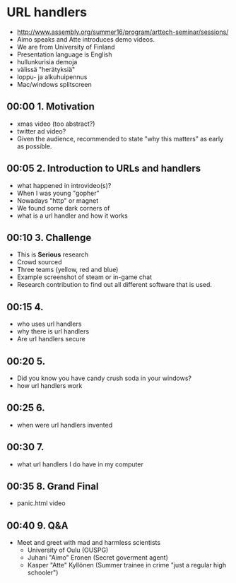 # URL handlers
  *  http://www.assembly.org/summer16/program/arttech-seminar/sessions/
  * Aimo speaks and Atte introduces demo videos.
  * We are from University of Finland
  * Presentation language is English
  * hullunkurisia demoja
  * välissä "herätyksiä"
  * loppu- ja alkuhuipennus
  * Mac/windows splitscreen

## 00:00 1. Motivation

  * xmas video (too abstract?)
  * twitter ad video?
  * Given the audience, recommended to state "why this matters" as early as possible.

## 00:05 2. Introduction to URLs and handlers

  * what happened in introvideo(s)?
  * When I was young "gopher"
  * Nowadays "http" or magnet
  * We found some dark corners of
  * what is a url handler and how it works

## 00:10 3. Challenge

  * This is **Serious** research
  * Crowd sourced
  * Three teams (yellow, red and blue)
  * Example screenshot of steam or in-game chat
  * Research contribution to find out all different software that is used.

## 00:15 4.

  * who uses url handlers
  * why there is url handlers
  * Are url handlers secure

## 00:20 5.

  * Did you know you have candy crush soda in your windows?
  * how url handlers work

## 00:25 6.

  * when were url handlers invented

## 00:30 7.

  * what url handlers I do have in my computer

## 00:35 8. Grand Final

  * panic.html video

## 00:40 9. Q&A

  * Meet and greet with mad and harmless scientists
    * University of Oulu (OUSPG)
    * Juhani "Aimo" Eronen (Secret goverment agent)
    * Kasper "Atte" Kyllönen (Summer trainee in crime "just a regular high schooler")
